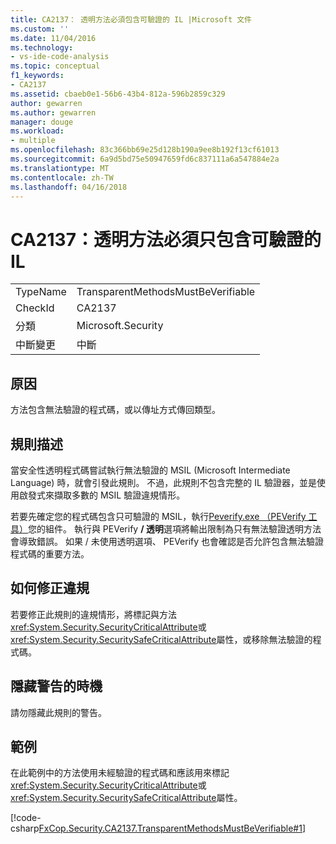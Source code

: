 ```yaml
---
title: CA2137： 透明方法必須包含可驗證的 IL |Microsoft 文件
ms.custom: ''
ms.date: 11/04/2016
ms.technology:
- vs-ide-code-analysis
ms.topic: conceptual
f1_keywords:
- CA2137
ms.assetid: cbaeb0e1-56b6-43b4-812a-596b2859c329
author: gewarren
ms.author: gewarren
manager: douge
ms.workload:
- multiple
ms.openlocfilehash: 83c366bb69e25d128b190a9ee8b192f13cf61013
ms.sourcegitcommit: 6a9d5bd75e50947659fd6c837111a6a547884e2a
ms.translationtype: MT
ms.contentlocale: zh-TW
ms.lasthandoff: 04/16/2018
---
```

# <a name="ca2137-transparent-methods-must-contain-only-verifiable-il"></a>CA2137：透明方法必須只包含可驗證的 IL
|||  
|-|-|  
|TypeName|TransparentMethodsMustBeVerifiable|  
|CheckId|CA2137|  
|分類|Microsoft.Security|  
|中斷變更|中斷|  
  
## <a name="cause"></a>原因  
 方法包含無法驗證的程式碼，或以傳址方式傳回類型。  
  
## <a name="rule-description"></a>規則描述  
 當安全性透明程式碼嘗試執行無法驗證的 MSIL (Microsoft Intermediate Language) 時，就會引發此規則。 不過，此規則不包含完整的 IL 驗證器，並是使用啟發式來擷取多數的 MSIL 驗證違規情形。  
  
 若要先確定您的程式碼包含只可驗證的 MSIL，執行[Peverify.exe （PEVerify 工具）](/dotnet/framework/tools/peverify-exe-peverify-tool)您的組件。 執行與 PEVerify **/ 透明**選項將輸出限制為只有無法驗證透明方法會導致錯誤。 如果 / 未使用透明選項、 PEVerify 也會確認是否允許包含無法驗證程式碼的重要方法。  
  
## <a name="how-to-fix-violations"></a>如何修正違規  
 若要修正此規則的違規情形，將標記與方法<xref:System.Security.SecurityCriticalAttribute>或<xref:System.Security.SecuritySafeCriticalAttribute>屬性，或移除無法驗證的程式碼。  
  
## <a name="when-to-suppress-warnings"></a>隱藏警告的時機  
 請勿隱藏此規則的警告。  
  
## <a name="example"></a>範例  
 在此範例中的方法使用未經驗證的程式碼和應該用來標記<xref:System.Security.SecurityCriticalAttribute>或<xref:System.Security.SecuritySafeCriticalAttribute>屬性。  
  
 [!code-csharp[FxCop.Security.CA2137.TransparentMethodsMustBeVerifiable#1](../code-quality/codesnippet/CSharp/ca2137-transparent-methods-must-contain-only-verifiable-il_1.cs)]